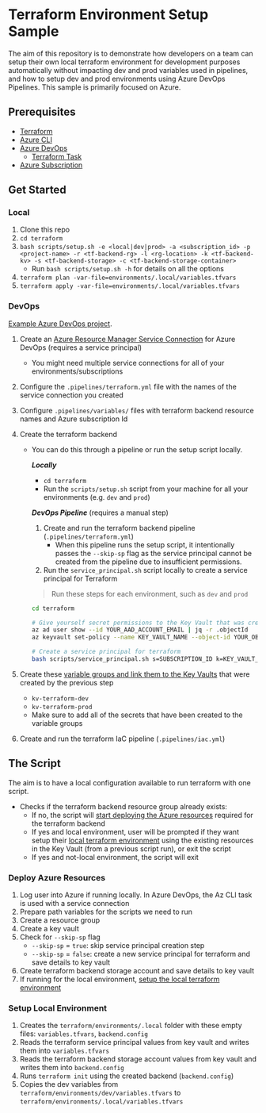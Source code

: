 # Terraform Environment Setup Sample

The aim of this repository is to demonstrate how developers on a team can setup their own local terraform environment for
development purposes automatically without impacting dev and prod variables used in pipelines, and how to setup dev and prod
environments using Azure DevOps Pipelines. This sample is primarily focused on Azure.

## Prerequisites

- [Terraform](https://learn.hashicorp.com/tutorials/terraform/install-cli)
- [Azure CLI](https://docs.microsoft.com/cli/azure/install-azure-cli)
- [Azure DevOps](https://azure.microsoft.com/services/devops/)
  - [Terraform Task](https://marketplace.visualstudio.com/items?itemName=ms-devlabs.custom-terraform-tasks)
- [Azure Subscription](https://azure.microsoft.com/free/)

## Get Started

### Local

1. Clone this repo
1. `cd terraform`
1. `bash scripts/setup.sh -e <local|dev|prod> -a <subscription_id> -p <project-name> -r <tf-backend-rg> -l <rg-location> -k <tf-backend-kv> -s <tf-backend-storage> -c <tf-backend-storage-container>`
    - Run `bash scripts/setup.sh -h` for details on all the options
1. `terraform plan -var-file=environments/.local/variables.tfvars`
1. `terraform apply -var-file=environments/.local/variables.tfvars`

### DevOps

[Example Azure DevOps project](https://dev.azure.com/liliankasem/Terraform%20Sample/_build).

1. Create an [Azure Resource Manager Service Connection](https://docs.microsoft.com/azure/devops/pipelines/library/service-endpoints?view=azure-devops&tabs=yaml)
   for Azure DevOps (requires a service principal)
     - You might need multiple service connections for all of your environments/subscriptions
1. Configure the `.pipelines/terraform.yml` file with the names of the service connection you created
1. Configure `.pipelines/variables/` files with terraform backend resource names and Azure subscription Id
1. Create the terraform backend
   - You can do this through a pipeline or run the setup script locally.

      ***Locally***

      - `cd terraform`
      - Run the `scripts/setup.sh` script from your machine for all your environments (e.g. `dev` and `prod`)

      ***DevOps Pipeline*** (requires a manual step)

      1. Create and run the terraform backend pipeline (`.pipelines/terraform.yml`)
          - When this pipeline runs the setup script, it intentionally passes the `--skip-sp` flag as the service principal
            cannot be created from the pipeline due to insufficient permissions.
      1. Run the `service_principal.sh` script locally to create a service principal for Terraform

        > Run these steps for each environment, such as `dev` and `prod`

        ```sh
        cd terraform

        # Give yourself secret permissions to the Key Vault that was created
        az ad user show --id YOUR_AAD_ACCOUNT_EMAIL | jq -r .objectId
        az keyvault set-policy --name KEY_VAULT_NAME --object-id YOUR_OBJECT_ID --secret-permissions get set

        # Create a service principal for terraform
        bash scripts/service_principal.sh s=SUBSCRIPTION_ID k=KEY_VAULT_NAME p=PROJECT_NAME
        ```

1. Create these [variable groups and link them to the Key Vaults](https://docs.microsoft.com/azure/devops/pipelines/library/variable-groups?view=azure-devops&tabs=yaml#link-secrets-from-an-azure-key-vault)
   that were created by the previous step
   - `kv-terraform-dev`
   - `kv-terraform-prod`
   - Make sure to add all of the secrets that have been created to the variable groups
1. Create and run the terraform IaC pipeline (`.pipelines/iac.yml`)

## The Script

The aim is to have a local configuration available to run terraform with one script.

- Checks if the terraform backend resource group already exists:
  - If no, the script will [start deploying the Azure resources](#deploy-azure-resources) required for the terraform backend
  - If yes and local environment, user will be prompted if they want setup their [local terraform environment](#setup-local-environment)
    using the existing resources in the Key Vault (from a previous script run), or exit the script
  - If yes and not-local environment, the script will exit

### Deploy Azure Resources

1. Log user into Azure if running locally. In Azure DevOps, the Az CLI task is used with a service connection
1. Prepare path variables for the scripts we need to run
1. Create a resource group
1. Create a key vault
1. Check for `--skip-sp` flag
   - `--skip-sp` = `true`: skip service principal creation step
   - `--skip-sp` = `false`: create a new service principal for terraform and save details to key vault
1. Create terraform backend storage account and save details to key vault
1. If running for the local environment, [setup the local terraform environment](#setup-local-environment)

### Setup Local Environment

1. Creates the `terraform/environments/.local` folder with these empty files: `variables.tfvars`,  `backend.config`
1. Reads the terraform service principal values from key vault and writes them into `variables.tfvars`
1. Reads the terraform backend storage account values from key vault and writes them into `backend.config`
1. Runs `terraform init` using the created backend (`backend.config`)
1. Copies the dev variables from `terraform/environments/dev/variables.tfvars` to `terraform/environments/.local/variables.tfvars`

